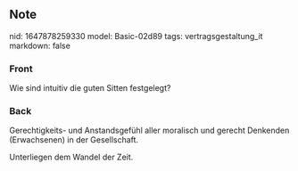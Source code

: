 ## Note
nid: 1647878259330
model: Basic-02d89
tags: vertragsgestaltung_it
markdown: false

### Front
Wie sind intuitiv die guten Sitten festgelegt?

### Back
Gerechtigkeits- und Anstandsgefühl aller moralisch und gerecht Denkenden (Erwachsenen) in der Gesellschaft. 

Unterliegen dem Wandel der Zeit.
